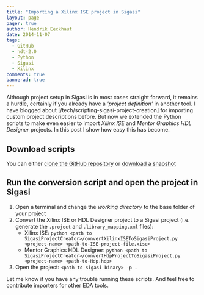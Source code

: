 ```yaml
---
title: "Importing a Xilinx ISE project in Sigasi"
layout: page 
pager: true
author: Hendrik Eeckhaut
date: 2014-11-07
tags: 
  - GitHub
  - hdt-2.0
  - Python
  - Sigasi
  - Xilinx
comments: true
bannerad: true
---
```


Although project setup in Sigasi is in most cases straight forward, it remains a hurdle, certainly if you already have a _'project definition'_ in another tool. I have blogged about [/tech/scripting-sigasi-project-creation] for importing custom project descriptions before. But now we extended the Python scripts to make even easier to import *Xilinx ISE* and *Mentor Graphics HDL Designer* projects. In this post I show how easy this has become.

## Download scripts

You can either [clone the GitHub repository](https://github.com/sigasi/SigasiProjectCreator) or [download a snapshot](https://github.com/sigasi/SigasiProjectCreator/archive/master.zip)

## Run the conversion script and open the project in Sigasi

1. Open a terminal and change the *working directory* to the base folder of your project
2. Convert the Xilinx ISE or HDL Designer project to a Sigasi project (i.e. generate the `.project` and `.library_mapping.xml` files):
	* Xilinx ISE: `python <path to SigasiProjectCreator>/convertXilinxISEToSigasiProject.py <project-name> <path-to-ISE-project-file.xise>`
	* Mentor Graphics HDL Designer: `python <path to SigasiProjectCreator>/convertHdpProjectToSigasiProject.py <project-name> <path-to-Hdp.hdp>`
3. Open the project: `<path to sigasi binary> -p .`

Let me know if you have any trouble running these scripts. And feel free to contribute importers for other EDA tools.